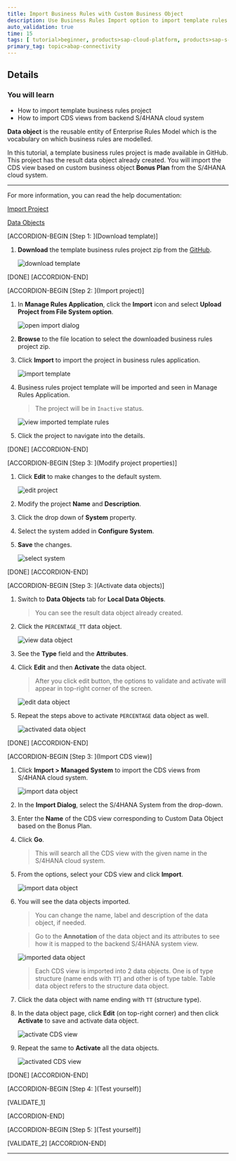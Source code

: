 ```yaml
---
title: Import Business Rules with Custom Business Object
description: Use Business Rules Import option to import template rules project that will be used to create business rule models on custom business object.
auto_validation: true
time: 15
tags: [ tutorial>beginner, products>sap-cloud-platform, products>sap-s-4hana]
primary_tag: topic>abap-connectivity
---
```


## Details
### You will learn
  - How to import template business rules project
  - How to import CDS views from backend S/4HANA cloud system

**Data object** is the reusable entity of Enterprise Rules Model which is the vocabulary on which business rules are modelled.

In this tutorial, a template business rules project is made available in GitHub. This project has the result data object already created. You will import the CDS view based on custom business object **Bonus Plan** from the S/4HANA cloud system.

---
For more information, you can read the help documentation:

[Import Project](https://help.sap.com/viewer/9d7cfeaba766433eaea8a29fdb8a688c/Cloud/en-US/aab7501ef811440c8b419cff02dea43a.html)

[Data Objects](https://help.sap.com/viewer/9d7cfeaba766433eaea8a29fdb8a688c/Cloud/en-US/579af46aa0aa42cea90207323959d3a7.html)

[ACCORDION-BEGIN [Step 1: ](Download template)]

1. **Download** the template business rules project zip from the [GitHub](https://github.com/SAP/cloud-businessrules-templates/blob/master/rulesprojects/BonusPlanCalculationRulesTemplate.zip).

    ![download template](downloadtemplate.png)

[DONE]
[ACCORDION-END]

[ACCORDION-BEGIN [Step 2: ](Import project)]

1.  In **Manage Rules Application**, click the **Import** icon and select **Upload Project from File System option**.

    ![open import dialog](ruleseditor.png)

2.  **Browse** to the file location to select the downloaded business rules project zip.

3.  Click **Import** to import the project in business rules application.

    ![import template](importprojectdialog.png)

4.  Business rules project template will be imported and seen in Manage Rules Application.

    > The project will be in `Inactive` status.

    ![view imported template rules](importedtemplate.png)

5.	Click the project to navigate into the details.


[DONE]
[ACCORDION-END]

[ACCORDION-BEGIN [Step 3: ](Modify project properties)]

1.	Click **Edit** to make changes to the default system.

    ![edit project](projectdetails.png)

2.	Modify the project **Name** and **Description**.

3.  Click the drop down of **System** property.

4.	Select the system added in **Configure System**.

5.	**Save** the changes.

    ![select system](selectsystem.png)

[DONE]
[ACCORDION-END]

[ACCORDION-BEGIN [Step 3: ](Activate data objects)]

1.	Switch to **Data Objects** tab for **Local Data Objects**.

    > You can see the result data object already created.

2.	Click the `PERCENTAGE_TT` data object.

    ![view data object](viewdataobjects.png)

3.	See the **Type** field and the **Attributes**.

4.  Click **Edit** and then **Activate** the data object.

    >After you click edit button, the options to validate and activate will appear in top-right corner of the screen.

    ![edit data object](editdataobjects.png)

5.  Repeat the steps above to activate `PERCENTAGE` data object as well.

    ![activated data object](activateddataobjects.png)

[DONE]
[ACCORDION-END]

[ACCORDION-BEGIN [Step 3: ](Import CDS view)]

1. Click **Import > Managed System** to import the CDS views from S/4HANA cloud system.

    ![import data object](importdataobjects.png)

2. In the **Import Dialog**, select the S/4HANA System from the drop-down.

3. Enter the **Name** of the CDS view corresponding to Custom Data Object based on the Bonus Plan.

4. Click **Go**.
    > This will search all the CDS view with the given name in the S/4HANA cloud system.

5.  From the options, select your CDS view and click **Import**.

    ![import data object](importdialog.png)

6.  You will see the data objects imported.

    > You can change the name, label and description of the data object, if needed.

    > Go to the **Annotation** of the data object and its attributes to see how it is mapped to the backend S/4HANA system view.

    ![imported data object](importeddataobject.png)

    > Each CDS view is imported into 2 data objects. One is of type structure (name ends with `TT`) and other is of type table. Table data object refers to the structure data object.

7. Click the data object with name ending with `TT` (structure type).

8. In the data object page, click **Edit** (on top-right corner) and then click **Activate** to save and activate data object.

    ![activate CDS view](activatecds.png)

8. Repeat the same to **Activate** all the data objects.

    ![activated CDS view](activatedcds.png)

[DONE]
[ACCORDION-END]

[ACCORDION-BEGIN [Step 4: ](Test yourself)]

[VALIDATE_1]

[ACCORDION-END]

[ACCORDION-BEGIN [Step 5: ](Test yourself)]


[VALIDATE_2]
[ACCORDION-END]

---

